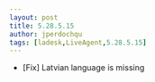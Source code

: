 ```yaml
---
layout: post
title: 5.28.5.15
author: jperdochqu
tags: [ladesk,LiveAgent,5.28.5.15]
---
```


- [Fix] Latvian language is missing
